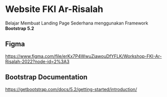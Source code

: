 # Website FKI Ar-Risalah
Belajar Membuat Landing Page Sederhana menggunakan Framework **Bootstrap 5.2**

## Figma
https://www.figma.com/file/erKx7P4WwuZiawouDfYFLK/Workshop-FKI-Ar-Risalah-2022?node-id=2%3A3

## Bootstrap Documentation
https://getbootstrap.com/docs/5.2/getting-started/introduction/